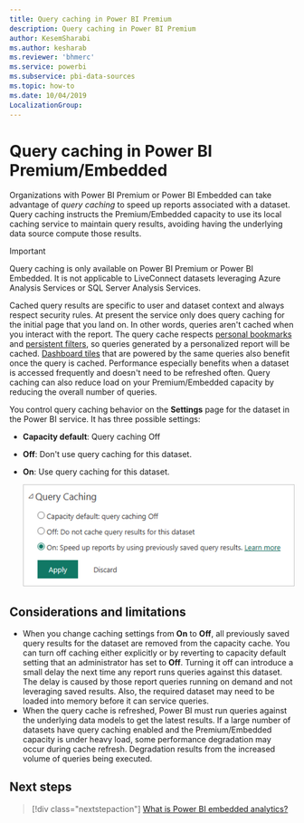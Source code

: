 ```yaml
---
title: Query caching in Power BI Premium
description: Query caching in Power BI Premium
author: KesemSharabi
ms.author: kesharab
ms.reviewer: 'bhmerc'
ms.service: powerbi
ms.subservice: pbi-data-sources
ms.topic: how-to
ms.date: 10/04/2019
LocalizationGroup: 
---
```


# Query caching in Power BI Premium/Embedded

Organizations with Power BI Premium or Power BI Embedded can take advantage of *query caching* to speed up reports associated with a dataset. Query caching instructs the Premium/Embedded capacity to use its local caching service to maintain query results, avoiding having the underlying data source compute those results.

> [!IMPORTANT]
> Query caching is only available on Power BI Premium or Power BI Embedded. It is not applicable to LiveConnect datasets leveraging Azure Analysis Services or SQL Server Analysis Services.

Cached query results are specific to user and dataset context and always respect security rules. At present the service only does query caching for the initial page that you land on. In other words, queries aren't cached when you interact with the report. The query cache respects [personal bookmarks](../consumer/end-user-bookmarks.md#personal-bookmarks) and [persistent filters](https://powerbi.microsoft.com/blog/announcing-persistent-filters-in-the-service/), so queries generated by a personalized report will be cached. [Dashboard tiles](../create-reports/service-dashboard-tiles.md) that are powered by the same queries also benefit once the query is cached. Performance especially benefits when a dataset is accessed frequently and doesn't need to be refreshed often. Query caching can also reduce load on your Premium/Embedded capacity by reducing the overall number of queries.

You control query caching behavior on the **Settings** page for the dataset in the Power BI service. It has three possible settings:

- **Capacity default**: Query caching Off
- **Off**: Don't use query caching for this dataset.
- **On**: Use query caching for this dataset.

    ![Query caching dialog box](media/power-bi-query-caching/power-bi-query-3-options.png)

## Considerations and limitations

- When you change caching settings from **On** to **Off**, all previously saved query results for the dataset are removed from the capacity cache. You can turn off caching either explicitly or by reverting to capacity default setting that an administrator has set to **Off**. Turning it off can introduce a small delay the next time any report runs queries against this dataset. The delay is caused by those report queries running on demand and not leveraging saved results. Also, the required dataset may need to be loaded into memory before it can service queries.
- When the query cache is refreshed, Power BI must run queries against the underlying data models to get the latest results. If a large number of datasets have query caching enabled and the Premium/Embedded capacity is under heavy load, some performance degradation may occur during cache refresh. Degradation results from the increased volume of queries being executed.

## Next steps

> [!div class="nextstepaction"]
> [What is Power BI embedded analytics?](../developer/embedded/embedded-analytics-power-bi.md)
